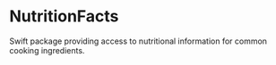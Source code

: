 # NutritionFacts

Swift package providing access to nutritional information for common cooking ingredients.
